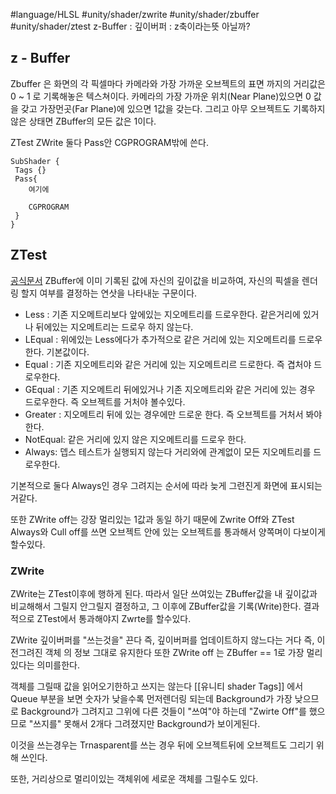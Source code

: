 #language/HLSL #unity/shader/zwrite  #unity/shader/zbuffer #unity/shader/ztest
z-Buffer : 깊이버퍼 : z축이라는뜻 아닐까?
## z - Buffer
Zbuffer 은 화면의 각 픽셀마다 카메라와 가장 가까운 오브젝트의 표면 까지의 거리값은 0 ~ 1
로 기록해놓은 텍스쳐이다.
카메라의 가장 가까운 위치(Near Plane)있으면 0 값을 갖고
가장먼곳(Far Plane)에 있으면 1값을 갖는다.
그리고 아무 오브젝트도 기록하지 않은 상태면 ZBuffer의 모든 값은 1이다.

ZTest ZWrite 둘다 Pass안 CGPROGRAM밖에 쓴다.
```HLSL
SubShader {
 Tags {}
 Pass{
	여기에

	CGPROGRAM
 }
}
```

## ZTest 
[공식문서](https://docs.unity3d.com/kr/2021.3/Manual/SL-ZTest.html)
ZBuffer에 이미 기록된 값에 자신의 깊이값을 비교하여, 자신의 픽셀을 렌더링 할지 여부를 결정하는 연삿을 나타내눈 구문이다.
- Less : 기존 지오메트리보다 앞에있는  지오메트리를 드로우한다. 같은거리에 있거나 뒤에있는 지오메트리는 드로우 하지 않는다.
- LEqual :  위에있는 Less에다가 추가적으로 같은 거리에 있는 지오메트리를 드로우한다. 기본값이다.
- Equal : 기존 지오메트리와 같은 거리에 있는 지오메트리르 드로한다. 즉 겹처야 드로우한다.
- GEqual : 기존 지오메트리 뒤에있거나 기존 지오메트리와 같은 거리에 있는 경우 드로우한다. 즉 오브젝트를 거처야 볼수있다.
- Greater : 지오메트리 뒤에 있는 경우에만 드로운 한다. 즉 오브젝트를 거처서 봐야한다.
- NotEqual: 같은 거리에 있지 않은 지오메트리를 드로우 한다. 
- Always: 뎁스 테스트가 실행되지 않는다 거리와에 관계없이 모든 지오메트리를 드로우한다.

기본적으로 둘다 Always인 경우 그려지는 순서에 따라 늦게 그련진게 화면에 표시되는거같다.

또한 ZWrite off는 강장 멀리있는 1값과 동일 하기 때문에
Zwrite Off와 ZTest Always와 Cull off를 쓰면 오브젝트 안에 있는 오브젝트를 통과해서 양쪽며이 다보이게 할수있다.

### ZWrite
ZWrite는 ZTest이후에 행하게 된다.
따라서 일단 쓰여있는 ZBuffer값을 내 깊이값과 비교해해서 그릴지 안그릴지 결정하고, 그 이후에 ZBuffer값을 기록(Write)한다.
결과적으로 ZTest에서 통과해야지 Zwrte를 할수있다.

ZWrite 깊이버퍼를 "쓰는것을" 끈다
즉, 깊이버퍼를 업데이트하지 않느다는 거다
즉, 이전그려진 객체 의 정보 그대로 유지한다
또한 ZWrite off 는 ZBuffer == 1로 가장 멀리있다는 의미를한다.

객체를 그릴때 값을 읽어오기한하고 쓰지는 않는다
[[유니티 shader Tags]]  에서 Queue
부분을 보면 숫자가 낮을수록 먼저렌더링 되는데
Background가 가장 낮으므로 Background가 그려지고 그위에 다른 것들이 "쓰여"야 하는데
"Zwirte Off"를 했으므로 "쓰지를" 못해서 2개다 그려졌지만 Background가 보이게된다.

이것을 쓰는경우는 Trnasparent를 쓰는 경우 뒤에 오브젝트뒤에 오브젝트도 그리기 위해 쓰인다.

또한, 거리상으로 멀리이있는 객체위에 세로운 객체를 그릴수도 있다.

